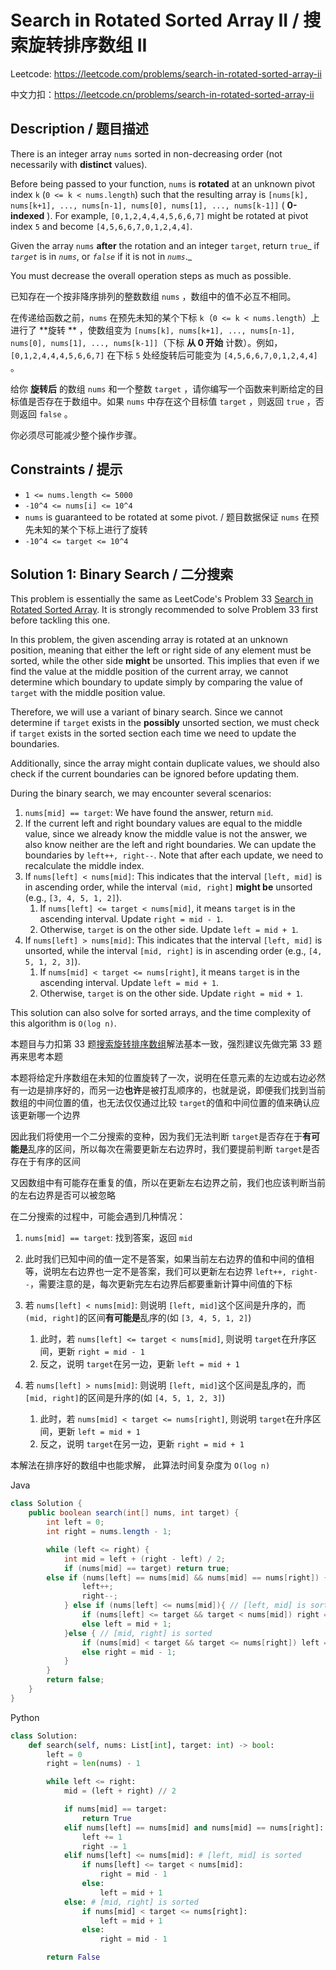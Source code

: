 # Search in Rotated Sorted Array II / 搜索旋转排序数组 II

Leetcode: https://leetcode.com/problems/search-in-rotated-sorted-array-ii

中文力扣：https://leetcode.cn/problems/search-in-rotated-sorted-array-ii

## Description / 题目描述

There is an integer array `nums` sorted in non-decreasing order (not necessarily with **distinct** values).

Before being passed to your function, `nums` is **rotated** at an unknown pivot index `k` (`0 <= k < nums.length`) such that the resulting array is `[nums[k], nums[k+1], ..., nums[n-1], nums[0], nums[1], ..., nums[k-1]]` ( **0-indexed** ). For example, `[0,1,2,4,4,4,5,6,6,7]` might be rotated at pivot index `5` and become `[4,5,6,6,7,0,1,2,4,4]`.

Given the array `nums` **after** the rotation and an integer `target`, return `true`_ if _`target`_ is in _`nums`_, or _`false`_ if it is not in _`nums`_._

You must decrease the overall operation steps as much as possible.

已知存在一个按非降序排列的整数数组 `nums` ，数组中的值不必互不相同。

在传递给函数之前，`nums` 在预先未知的某个下标 `k`（`0 <= k < nums.length`）上进行了 **旋转 ** ，使数组变为 `[nums[k], nums[k+1], ..., nums[n-1], nums[0], nums[1], ..., nums[k-1]]`（下标 **从 0 开始** 计数）。例如， `[0,1,2,4,4,4,5,6,6,7]` 在下标 `5` 处经旋转后可能变为 `[4,5,6,6,7,0,1,2,4,4]` 。

给你 **旋转后** 的数组 `nums` 和一个整数 `target` ，请你编写一个函数来判断给定的目标值是否存在于数组中。如果 `nums` 中存在这个目标值 `target` ，则返回 `true` ，否则返回 `false` 。

你必须尽可能减少整个操作步骤。

## Constraints **/ 提示**

- `1 <= nums.length <= 5000`
- `-10^4 <= nums[i] <= 10^4`
- `nums` is guaranteed to be rotated at some pivot. / 题目数据保证 `nums` 在预先未知的某个下标上进行了旋转
- `-10^4 <= target <= 10^4`

## Solution 1: Binary Search / 二分搜索

This problem is essentially the same as LeetCode's Problem 33 [Search in Rotated Sorted Array](https://chatgpt.com/Solution/0033_Search_in_Rotated_Sorted_Array.md). It is strongly recommended to solve Problem 33 first before tackling this one.

In this problem, the given ascending array is rotated at an unknown position, meaning that either the left or right side of any element must be sorted, while the other side **might** be unsorted. This implies that even if we find the value at the middle position of the current array, we cannot determine which boundary to update simply by comparing the value of `target` with the middle position value.

Therefore, we will use a variant of binary search. Since we cannot determine if `target` exists in the **possibly** unsorted section, we must check if `target` exists in the sorted section each time we need to update the boundaries.

Additionally, since the array might contain duplicate values, we should also check if the current boundaries can be ignored before updating them.

During the binary search, we may encounter several scenarios:

1. `nums[mid] == target`: We have found the answer, return `mid`.
2. If the current left and right boundary values are equal to the middle value, since we already know the middle value is not the answer, we also know neither are the left and right boundaries. We can update the boundaries by `left++, right--`. Note that after each update, we need to recalculate the middle index.
3. If `nums[left] < nums[mid]`: This indicates that the interval `[left, mid]` is in ascending order, while the interval `(mid, right]` **might be** unsorted (e.g., `[3, 4, 5, 1, 2]`).
   1. If `nums[left] <= target < nums[mid]`, it means `target` is in the ascending interval. Update `right = mid - 1`.
   2. Otherwise, `target` is on the other side. Update `left = mid + 1`.
4. If `nums[left] > nums[mid]`: This indicates that the interval `[left, mid]` is unsorted, while the interval `[mid, right]` is in ascending order (e.g., `[4, 5, 1, 2, 3]`).
   1. If `nums[mid] < target <= nums[right]`, it means `target` is in the ascending interval. Update `left = mid + 1`.
   2. Otherwise, `target` is on the other side. Update `right = mid + 1`.

This solution can also solve for sorted arrays, and the time complexity of this algorithm is `O(log n)`.

本题目与力扣第 33 题[搜索旋转排序数组](/Solution/0033_Search_in_Rotated_Sorted_Array.md)解法基本一致，强烈建议先做完第 33 题再来思考本题

本题将给定升序数组在未知的位置旋转了一次，说明在任意元素的左边或右边必然有一边是排序好的，而另一边**也许**是被打乱顺序的，也就是说，即便我们找到当前数组的中间位置的值，也无法仅仅通过比较 `target`的值和中间位置的值来确认应该更新哪一个边界

因此我们将使用一个二分搜索的变种，因为我们无法判断 `target`是否存在于**有可能是**乱序的区间，所以每次在需要更新左右边界时，我们要提前判断 `target`是否存在于有序的区间

又因数组中有可能存在重复的值，所以在更新左右边界之前，我们也应该判断当前的左右边界是否可以被忽略

在二分搜索的过程中，可能会遇到几种情况：

1. `nums[mid] == target`: 找到答案，返回 `mid`
2. 此时我们已知中间的值一定不是答案，如果当前左右边界的值和中间的值相等，说明左右边界也一定不是答案，我们可以更新左右边界 `left++, right--`，需要注意的是，每次更新完左右边界后都要重新计算中间值的下标
3. 若 `nums[left] < nums[mid]`: 则说明 `[left, mid]`这个区间是升序的，而 `(mid, right]`的区间**有可能是**乱序的(如 `[3, 4, 5, 1, 2]`)

   1. 此时，若 `nums[left] <= target < nums[mid]`, 则说明 `target`在升序区间，更新 `right = mid - 1`
   2. 反之，说明 `target`在另一边，更新 `left = mid + 1`

4. 若 `nums[left] > nums[mid]`: 则说明 `[left, mid]`这个区间是乱序的，而 `[mid, right]`的区间是升序的(如 `[4, 5, 1, 2, 3]`)

   1. 此时，若 `nums[mid] < target <= nums[right]`, 则说明 `target`在升序区间，更新 `left = mid + 1`
   2. 反之，说明 `target`在另一边，更新 `right = mid + 1`

本解法在排序好的数组中也能求解， 此算法时间复杂度为 `O(log n)`

Java

```java
class Solution {
    public boolean search(int[] nums, int target) {
        int left = 0;
        int right = nums.length - 1;

        while (left <= right) {
            int mid = left + (right - left) / 2;
            if (nums[mid] == target) return true;
	    else if (nums[left] == nums[mid] && nums[mid] == nums[right]) { // Check duplicates
                left++;
                right--;
            } else if (nums[left] <= nums[mid]){ // [left, mid] is sorted
                if (nums[left] <= target && target < nums[mid]) right = mid - 1;
                else left = mid + 1;
            }else { // [mid, right] is sorted
                if (nums[mid] < target && target <= nums[right]) left = mid + 1;
                else right = mid - 1;
            }
        }
        return false;
    }
}
```

Python

```python
class Solution:
    def search(self, nums: List[int], target: int) -> bool:
        left = 0
        right = len(nums) - 1

        while left <= right:
            mid = (left + right) // 2

            if nums[mid] == target:
                return True
            elif nums[left] == nums[mid] and nums[mid] == nums[right]: # Check duplicates
                left += 1
                right -= 1
            elif nums[left] <= nums[mid]: # [left, mid] is sorted
                if nums[left] <= target < nums[mid]:
                    right = mid - 1
                else:
                    left = mid + 1
            else: # [mid, right] is sorted
                if nums[mid] < target <= nums[right]:
                    left = mid + 1
                else:
                    right = mid - 1

        return False
```
